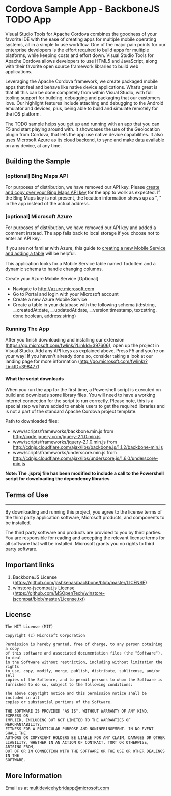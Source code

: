 # Cordova Sample App - BackboneJS TODO App

Visual Studio Tools for Apache Cordova combines the goodness of your favorite IDE with the ease of creating apps for multiple mobile operating systems, all in a simple to use workflow. One of the major pain points for our enterprise developers is the effort required to build apps for multiple platforms, while keeping costs and effort down. Visual Studio Tools for Apache Cordova allows developers to use HTML5 and JavaScript, along with their favorite open source framework libraries to build web applications.

Leveraging the Apache Cordova framework, we create packaged mobile apps that feel and behave like native device applications. What’s great is that all this can be done completely from within Visual Studio, with full tooling support for building, debugging and packaging that our customers love. Our highlight features include attaching and debugging to the Android emulator and devices, plus, being able to build and simulate remotely for the iOS platform.

The TODO sample helps you get up and running with an app that you can F5 and start playing around with. It showcases the use of the Geolocation plugin from Cordova, that lets the app use native device capabilities. It also uses Microsoft Azure as its cloud backend, to sync and make data available on any device, at any time.


## Building the Sample
### [optional] Bing Maps API
For purposes of distribution, we have removed our API key. Please [create and copy over your Bing Maps API key](https://msdn.microsoft.com/en-us/library/ff428642.aspx) for the app to work as expected. If the Bing Maps key is not present, the location information shows up as "<latitude>, <longitude>" in the app instead of the actual address.

### [optional] Microsoft Azure
For purposes of distribution, we have removed our API key and added a comment instead. The app falls back to local storage if you choose not to enter an API key.

If you are not familar with Azure, this guide to [creating a new Mobile Service and adding a table](http://azure.microsoft.com/en-us/documentation/articles/mobile-services-html-get-started-data/#create-service) will be helpful.

This application looks for a Mobile Service table named TodoItem and a dynamic schema to handle changing columns.

Create your Azure Mobile Service [Optional]
- Navigate to http://azure.microsoft.com
- Go to Portal and login with your Microsoft account
- Create a new Azure Mobile Service
- Create a table in your database with the following schema (id:string, __createdAt:date, __updatedAt:date, __version:timestamp, text:string, done:boolean, address:string)


### Running The App
After you finish downloading and installing our extension (https://go.microsoft.com/fwlink/?LinkId=397606), open up the project in Visual Studio.
Add any API keys as explained above. Press F5 and you're on your way! If you haven't already done so, consider taking a look at our landing page for more information (http://go.microsoft.com/fwlink/?LinkID=398477).

#### What the script downloads
When you run the app for the first time, a Powershell script is executed on build and downloads some library files. You will need to have a working internet connection for the script to run correctly. Please note, this is a special step we have added to enable users to get the required libraries and is not a part of the standard Apache Cordova project template.

Path to downloaded files:
- www/scripts/frameworks/backbone.min.js from http://code.jquery.com/jquery-2.1.0.min.js
- www/scripts/frameworks/jquery-2.1.0.min.js from http://cdnjs.cloudflare.com/ajax/libs/backbone.js/1.1.2/backbone-min.js
- www/scripts/frameworks/underscore.min.js from http://cdnjs.cloudflare.com/ajax/libs/underscore.js/1.6.0/underscore-min.js

**Note: The .jsproj file has been modified to include a call to the Powershell script for downloading the dependency libraries**


## Terms of Use
-------------
By downloading and running this project, you agree to the license terms of the third party application software, Microsoft products, and components to be installed. 

The third party software and products are provided to you by third parties. You are responsible for reading and accepting the relevant license terms for all software that will be installed. Microsoft grants you no rights to third party software.



## Important links
1. BackboneJS License (https://github.com/jashkenas/backbone/blob/master/LICENSE)
1. winstore-jscompat.js License (https://github.com/MSOpenTech/winstore-jscompat/blob/master/License.txt)


## License
```
The MIT License (MIT)

Copyright (c) Microsoft Corporation

Permission is hereby granted, free of charge, to any person obtaining a copy
of this software and associated documentation files (the "Software"), to deal
in the Software without restriction, including without limitation the rights
to use, copy, modify, merge, publish, distribute, sublicense, and/or sell
copies of the Software, and to permit persons to whom the Software is
furnished to do so, subject to the following conditions:

The above copyright notice and this permission notice shall be included in all
copies or substantial portions of the Software.

THE SOFTWARE IS PROVIDED "AS IS", WITHOUT WARRANTY OF ANY KIND, EXPRESS OR
IMPLIED, INCLUDING BUT NOT LIMITED TO THE WARRANTIES OF MERCHANTABILITY,
FITNESS FOR A PARTICULAR PURPOSE AND NONINFRINGEMENT. IN NO EVENT SHALL THE
AUTHORS OR COPYRIGHT HOLDERS BE LIABLE FOR ANY CLAIM, DAMAGES OR OTHER
LIABILITY, WHETHER IN AN ACTION OF CONTRACT, TORT OR OTHERWISE, ARISING FROM,
OUT OF OR IN CONNECTION WITH THE SOFTWARE OR THE USE OR OTHER DEALINGS IN THE
SOFTWARE.
```

## More Information
Email us at multidevicehybridapp@microsoft.com